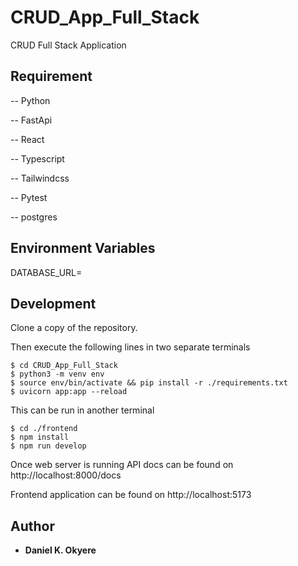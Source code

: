 # CRUD_App_Full_Stack
CRUD Full Stack Application

## Requirement
-- Python

-- FastApi

-- React

-- Typescript

-- Tailwindcss

-- Pytest

-- postgres

## Environment Variables
DATABASE_URL=

## Development
Clone a copy of the repository.

Then execute the following lines in two separate terminals

```commandline
$ cd CRUD_App_Full_Stack
$ python3 -m venv env 
$ source env/bin/activate && pip install -r ./requirements.txt
$ uvicorn app:app --reload

```
This can be run in another terminal

```
$ cd ./frontend
$ npm install
$ npm run develop
```
Once  web server is running API docs can be found on http://localhost:8000/docs

Frontend application can be found on http://localhost:5173

## Author
- **Daniel K. Okyere**
